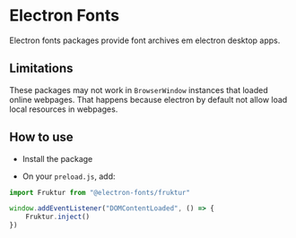 # Electron Fonts

Electron fonts packages provide font archives em electron desktop apps.

## Limitations

These packages may not work in `BrowserWindow` instances that loaded online webpages. That happens because electron by default not allow load local resources in webpages.

## How to use

* Install the package

* On your `preload.js`, add:

```ts
import Fruktur from "@electron-fonts/fruktur"

window.addEventListener("DOMContentLoaded", () => {
    Fruktur.inject()
})
```